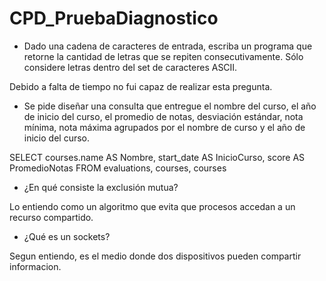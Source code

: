 # CPD_PruebaDiagnostico

* Dado una cadena de caracteres de entrada, escriba un programa que retorne la cantidad de letras que se repiten consecutivamente. Sólo considere letras dentro del set de caracteres ASCII.

Debido a falta de tiempo no fui capaz de realizar esta pregunta.

* Se pide diseñar una consulta que entregue el nombre del curso, el año de inicio del curso, el promedio de notas, desviación estándar, nota mínima, nota máxima agrupados por el nombre de curso y el año de inicio del curso.

SELECT courses.name AS Nombre, start_date AS InicioCurso, score AS PromedioNotas
FROM evaluations, courses, courses

* ¿En qué consiste la exclusión mutua?

Lo entiendo como un algoritmo que evita que procesos accedan a un recurso compartido.

* ¿Qué es un sockets?

Segun entiendo, es el medio donde dos dispositivos pueden compartir informacion.
